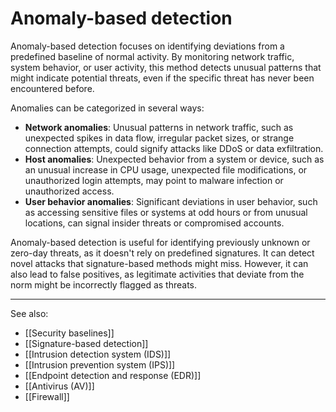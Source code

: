 
# Anomaly-based detection

Anomaly-based detection focuses on identifying deviations from a predefined baseline of normal activity. By monitoring network traffic, system behavior, or user activity, this method detects unusual patterns that might indicate potential threats, even if the specific threat has never been encountered before.

Anomalies can be categorized in several ways:

- **Network anomalies**: Unusual patterns in network traffic, such as unexpected spikes in data flow, irregular packet sizes, or strange connection attempts, could signify attacks like DDoS or data exfiltration.
- **Host anomalies**: Unexpected behavior from a system or device, such as an unusual increase in CPU usage, unexpected file modifications, or unauthorized login attempts, may point to malware infection or unauthorized access.
- **User behavior anomalies**: Significant deviations in user behavior, such as accessing sensitive files or systems at odd hours or from unusual locations, can signal insider threats or compromised accounts.

Anomaly-based detection is useful for identifying previously unknown or zero-day threats, as it doesn't rely on predefined signatures. It can detect novel attacks that signature-based methods might miss. However, it can also lead to false positives, as legitimate activities that deviate from the norm might be incorrectly flagged as threats.

---

See also:

- [[Security baselines]]
- [[Signature-based detection]]
- [[Intrusion detection system (IDS)]]
- [[Intrusion prevention system (IPS)]]
- [[Endpoint detection and response (EDR)]]
- [[Antivirus (AV)]]
- [[Firewall]]
